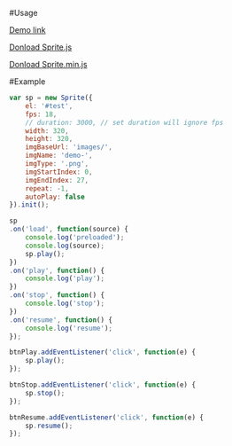 #Usage

[Demo link](https://cgh20xx.github.io/Sprite/)

[Donload Sprite.js](https://cgh20xx.github.io/Sprite/dist/js/Sprite.js)

[Donload Sprite.min.js](https://cgh20xx.github.io/Sprite/dist/js/Sprite.min.js)

#Example
```javascript
var sp = new Sprite({
    el: '#test',
    fps: 18,
    // duration: 3000, // set duration will ignore fps
    width: 320,
    height: 320,
    imgBaseUrl: 'images/',
    imgName: 'demo-',
    imgType: '.png',
    imgStartIndex: 0,
    imgEndIndex: 27,
    repeat: -1,
    autoPlay: false
}).init();

sp
.on('load', function(source) {
    console.log('preloaded');
    console.log(source);
    sp.play();
})
.on('play', function() {
    console.log('play');
})
.on('stop', function() {
    console.log('stop');
})
.on('resume', function() {
    console.log('resume');
});

btnPlay.addEventListener('click', function(e) {
    sp.play();
});

btnStop.addEventListener('click', function(e) {
    sp.stop();
});

btnResume.addEventListener('click', function(e) {
    sp.resume();
});
```